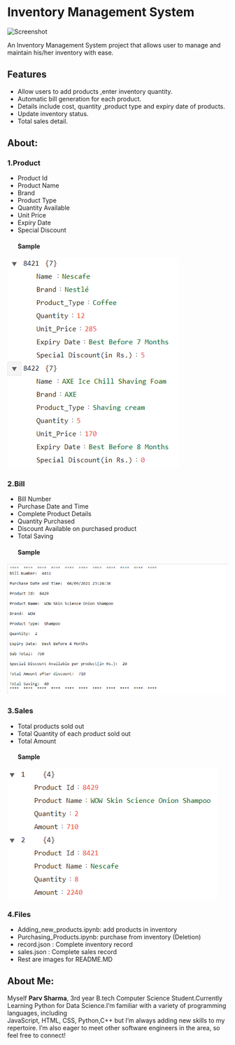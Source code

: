 # Inventory Management System 

![Screenshot](https://www.itarian.com/assets-new/images/inventory-management-system.png)

An Inventory Management System project that allows user to manage and maintain his/her inventory with ease.




## Features

- Allow users to add products ,enter inventory quantity.
- Automatic bill generation for each product.
- Details include cost, quantity ,product type and expiry date of products. 
- Update inventory status. 
- Total sales detail.

## About:
### 1.Product  

- Product Id
- Product Name 
- Brand
- Product Type
- Quantity Available 
- Unit Price
- Expiry Date
- Special Discount
    #### Sample
![App Screenshot](https://github.com/Parv-Sharma0508/Inventory-Management-System/blob/main/Product%20Detail%20Image%20(%20for%20readme%20file).PNG)
### 2.Bill 

- Bill Number
- Purchase Date and Time 
- Complete Product Details
- Quantity Purchased
- Discount Available on purchased product
- Total Saving 
    #### Sample
![Screenshot](https://github.com/Parv-Sharma0508/Inventory-Management-System/blob/main/Bill%20Image%20(%20for%20readme%20file%20).PNG)
### 3.Sales 
  - Total products sold out
  - Total Quantity of each product sold out
  - Total Amount 
    #### Sample
![Screenshot](https://github.com/Parv-Sharma0508/Inventory-Management-System/blob/main/Sales%20Detail%20Image%20(%20for%20readme%20file).PNG)

### 4.Files
   - Adding_new_products.ipynb:  add products in inventory
   - Purchasing_Products.ipynb: purchase from inventory (Deletion)
   - record.json : Complete inventory record
   - sales.json : Complete sales record
   - Rest are images for README.MD 


  ## About Me:
   Myself **Parv Sharma**, 3rd year B.tech Computer Science Student.Currently Learning Python for Data Science.I’m familiar with a variety of programming languages, including   
   JavaScript, HTML, CSS, Python,C++ but I’m always adding new skills to my repertoire. I’m also eager to meet other software engineers in the area, so feel free to connect!
   
